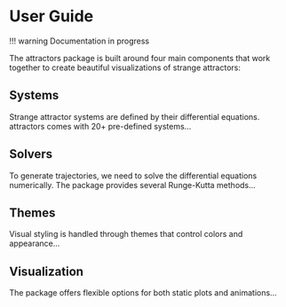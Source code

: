 # User Guide

!!! warning
    Documentation in progress

The attractors package is built around four main components that work together to create beautiful visualizations of strange attractors:

## Systems
Strange attractor systems are defined by their differential equations. attractors comes with 20+ pre-defined systems...

## Solvers
To generate trajectories, we need to solve the differential equations numerically. The package provides several Runge-Kutta methods...

## Themes
Visual styling is handled through themes that control colors and appearance...

## Visualization
The package offers flexible options for both static plots and animations...
